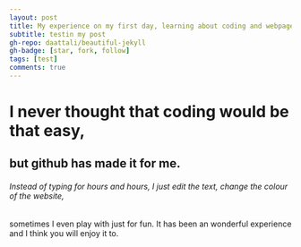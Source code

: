 ```yaml
---
layout: post
title: My experience on my first day, learning about coding and webpages
subtitle: testin my post
gh-repo: daattali/beautiful-jekyll
gh-badge: [star, fork, follow]
tags: [test]
comments: true
---
```



# I never thought that coding would be that easy, 
## but github has made it for me.
###### Instead of typing for hours and hours, I just edit the text, change the colour of the website,
sometimes I even play with just for fun. It has been an wonderful experience and I think you will enjoy it to.
